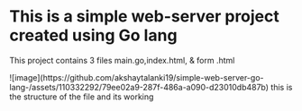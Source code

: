 <h1>This is a simple web-server project created using Go lang</h1>
<p>This project contains 3 files main.go,index.html, & form .html</p>
![image](https://github.com/akshaytalanki19/simple-web-server-go-lang-/assets/110332292/79ee02a9-287f-486a-a090-d23010db487b)
this is the structure of the file and its working
